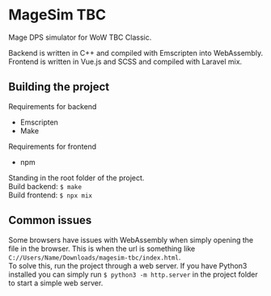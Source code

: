 # MageSim TBC

Mage DPS simulator for WoW TBC Classic.

Backend is written in C++ and compiled with Emscripten into WebAssembly.\
Frontend is written in Vue.js and SCSS and compiled with Laravel mix.

## Building the project
Requirements for backend
* Emscripten
* Make

Requirements for frontend
* npm

Standing in the root folder of the project.\
Build backend: `$ make`\
Build frontend: `$ npx mix`

## Common issues
Some browsers have issues with WebAssembly when simply opening the file in the browser. This is when the url is something like `C://Users/Name/Downloads/magesim-tbc/index.html`.\
To solve this, run the project through a web server. If you have Python3 installed you can simply run `$ python3 -m http.server` in the project folder to start a simple web server.